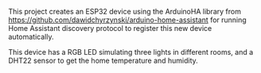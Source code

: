 This project creates an ESP32 device using the ArduinoHA library from https://github.com/dawidchyrzynski/arduino-home-assistant for running
Home Assistant discovery protocol to register this new device automatically.

This device has a RGB LED simulating three lights in different rooms, and a DHT22 sensor to get the home temperature and humidity.
